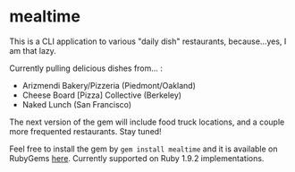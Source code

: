 mealtime
========

This is a CLI application to various "daily dish" restaurants, because...yes, I am that lazy.

Currently pulling delicious dishes from... :
* Arizmendi Bakery/Pizzeria (Piedmont/Oakland)
* Cheese Board [Pizza] Collective (Berkeley)
* Naked Lunch (San Francisco)

The next version of the gem will include food truck locations, and a couple more frequented restaurants. Stay tuned!

Feel free to install the gem by `gem install mealtime` and it is available on RubyGems [here](https://rubygems.org/gems/mealtime). Currently supported on Ruby 1.9.2 implementations.
